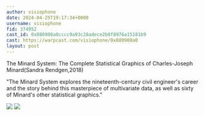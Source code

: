 ```yaml
---
author: visiophone
date: 2024-04-25T19:17:34+0000
username: visiophone
fid: 374952
cast_id: 0x880908a0cccc9a93c28adece2b0f8976a15181b9
cast: https://warpcast.com/visiophone/0x880908a0
layout: post
---
```

The Minard System: The Complete Statistical Graphics of Charles-Joseph Minard(Sandra Rendgen,2018)  
  
"The Minard System explores the nineteenth-century civil engineer's career and the story behind this masterpiece of multivariate data, as well as sixty of Minard's other statistical graphics."  

![](https://imagedelivery.net/BXluQx4ige9GuW0Ia56BHw/67b20024-b6de-4bc9-ae9e-fcc8954e8300/original)
![](https://imagedelivery.net/BXluQx4ige9GuW0Ia56BHw/f34e6e4d-b94a-434b-2ab0-27ab3ee9e100/original)
